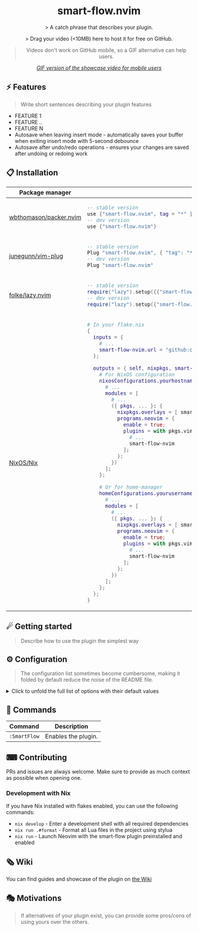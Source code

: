 <p align="center">
  <h1 align="center">smart-flow.nvim</h2>
</p>

<p align="center">
    > A catch phrase that describes your plugin.
</p>

<div align="center">
    > Drag your video (<10MB) here to host it for free on GitHub.
</div>

<div align="center">

> Videos don't work on GitHub mobile, so a GIF alternative can help users.

_[GIF version of the showcase video for mobile users](SHOWCASE_GIF_LINK)_

</div>

## ⚡️ Features

> Write short sentences describing your plugin features

- FEATURE 1
- FEATURE ..
- FEATURE N
- Autosave when leaving insert mode - automatically saves your buffer when exiting insert mode with 5-second debounce
- Autosave after undo/redo operations - ensures your changes are saved after undoing or redoing work

## 📋 Installation

<div align="center">
<table>
<thead>
<tr>
<th>Package manager</th>
<th>Snippet</th>
</tr>
</thead>
<tbody>
<tr>
<td>

[wbthomason/packer.nvim](https://github.com/wbthomason/packer.nvim)

</td>
<td>

```lua
-- stable version
use {"smart-flow.nvim", tag = "*" }
-- dev version
use {"smart-flow.nvim"}
```

</td>
</tr>
<tr>
<td>

[junegunn/vim-plug](https://github.com/junegunn/vim-plug)

</td>
<td>

```lua
-- stable version
Plug "smart-flow.nvim", { "tag": "*" }
-- dev version
Plug "smart-flow.nvim"
```

</td>
</tr>
<tr>
<td>

[folke/lazy.nvim](https://github.com/folke/lazy.nvim)

</td>
<td>

```lua
-- stable version
require("lazy").setup({{"smart-flow.nvim", version = "*"}})
-- dev version
require("lazy").setup({"smart-flow.nvim"})
```

</td>
</tr>
<tr>
<td>

[NixOS/Nix](https://nixos.org/)

</td>
<td>

```nix
# In your flake.nix
{
  inputs = {
    # ...
    smart-flow-nvim.url = "github:omarcresp/smart-flow.nvim";
  };

  outputs = { self, nixpkgs, smart-flow-nvim, ... }: {
    # For NixOS configuration
    nixosConfigurations.yourhostname = nixpkgs.lib.nixosSystem {
      # ...
      modules = [
        # ...
        ({ pkgs, ... }: {
          nixpkgs.overlays = [ smart-flow-nvim.overlay ];
          programs.neovim = {
            enable = true;
            plugins = with pkgs.vimPlugins; [
              # ...
              smart-flow-nvim
            ];
          };
        })
      ];
    };

    # Or for home-manager
    homeConfigurations.yourusername = home-manager.lib.homeManagerConfiguration {
      # ...
      modules = [
        # ...
        ({ pkgs, ... }: {
          nixpkgs.overlays = [ smart-flow-nvim.overlay ];
          programs.neovim = {
            enable = true;
            plugins = with pkgs.vimPlugins; [
              # ...
              smart-flow-nvim
            ];
          };
        })
      ];
    };
  };
}
```

</td>
</tr>
</tbody>
</table>
</div>

## ☄ Getting started

> Describe how to use the plugin the simplest way

## ⚙ Configuration

> The configuration list sometimes become cumbersome, making it folded by default reduce the noise of the README file.

<details>
<summary>Click to unfold the full list of options with their default values</summary>

> **Note**: The options are also available in Neovim by calling `:h smart-flow.options`

```lua
require("smart-flow").setup({
    -- Prints useful logs about what event are triggered, and reasons actions are executed.
    debug = false,
    -- Automatically save when leaving insert mode
    autosave = false,
    -- Debounce time in milliseconds for autosave (default: 5 seconds)
    debounce_time = 5000,
})
```

</details>

## 🧰 Commands

|   Command      |         Description        |
|----------------|----------------------------|
|  `:SmartFlow`  |     Enables the plugin.    |

## ⌨ Contributing

PRs and issues are always welcome. Make sure to provide as much context as possible when opening one.

### Development with Nix

If you have Nix installed with flakes enabled, you can use the following commands:

- `nix develop` - Enter a development shell with all required dependencies
- `nix run .#format` - Format all Lua files in the project using stylua
- `nix run` - Launch Neovim with the smart-flow plugin preinstalled and enabled

## 🗞 Wiki

You can find guides and showcase of the plugin on [the Wiki](https://github.com/omarcresp/smart-flow.nvim/wiki)

## 🎭 Motivations

> If alternatives of your plugin exist, you can provide some pros/cons of using yours over the others.
